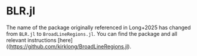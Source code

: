 # BLR.jl

The name of the package originally referenced in Long+2025 has changed from `BLR.jl` to `BroadLineRegions.jl`. You can find the package and all relevant instructions [here]((https://github.com/kirklong/BroadLineRegions.jl). 

